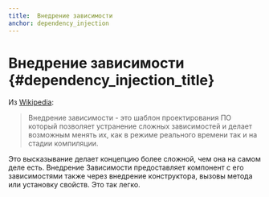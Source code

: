 ```yaml
---
title:  Внедрение зависимости
anchor: dependency_injection
---
```


# Внедрение зависимости {#dependency_injection_title}

Из [Wikipedia](https://wikipedia.org/wiki/Dependency_injection):

> Внедрение зависимости - это шаблон проектирования ПО который позволяет устранение сложных зависимостей и делает
> возможным менять их, как в режиме реального времени так и на стадии компиляции.

Это высказывание делает концепцию более сложной, чем она на самом деле есть. Внедрение Зависимости
предоставляет
компонент с его зависимостями также через внедрение конструктора, вызовы метода или установку свойств.
Это так легко.

